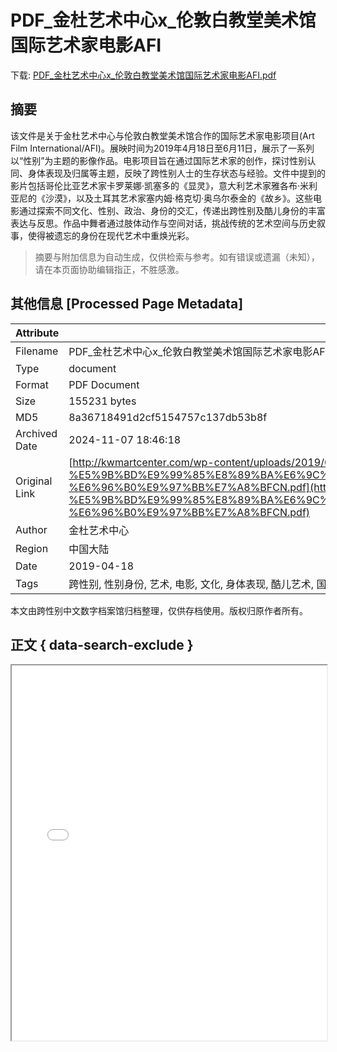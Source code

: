 # PDF_金杜艺术中心x_伦敦白教堂美术馆国际艺术家电影AFI

<!-- tcd_download_link -->
下载: <a href="../PDF_金杜艺术中心x_伦敦白教堂美术馆国际艺术家电影AFI.pdf" download>PDF_金杜艺术中心x_伦敦白教堂美术馆国际艺术家电影AFI.pdf</a>
<!-- tcd_download_link_end -->

## 摘要

<!-- tcd_abstract -->
该文件是关于金杜艺术中心与伦敦白教堂美术馆合作的国际艺术家电影项目(Art Film International/AFI)。展映时间为2019年4月18日至6月11日，展示了一系列以“性别”为主题的影像作品。电影项目旨在通过国际艺术家的创作，探讨性别认同、身体表现及归属等主题，反映了跨性别人士的生存状态与经验。文件中提到的影片包括哥伦比亚艺术家卡罗莱娜·凯塞多的《显灵》，意大利艺术家雅各布·米利亚尼的《沙漠》，以及土耳其艺术家塞内姆·格克切·奥乌尔泰金的《故乡》。这些电影通过探索不同文化、性别、政治、身份的交汇，传递出跨性别及酷儿身份的丰富表达与反思。作品中舞者通过肢体动作与空间对话，挑战传统的艺术空间与历史叙事，使得被遗忘的身份在现代艺术中重焕光彩。

<!-- tcd_abstract_end -->

> 摘要与附加信息为自动生成，仅供检索与参考。如有错误或遗漏（未知），请在本页面协助编辑指正，不胜感激。

## 其他信息 [Processed Page Metadata]

| Attribute       | Value                                  |
|-----------------|----------------------------------------|
| Filename        | PDF_金杜艺术中心x_伦敦白教堂美术馆国际艺术家电影AFI.pdf                             |
| Type            | document                                 |
| Format          | PDF Document                               |
| Size            | 155231 bytes                           |
| MD5             | 8a36718491d2cf5154757c137db53b8f                                  |
| Archived Date   | 2024-11-07 18:46:18                             |
| Original Link   | [http://kwmartcenter.com/wp-content/uploads/2019/04/20190418-%E5%9B%BD%E9%99%85%E8%89%BA%E6%9C%AF%E5%AE%B6%E7%94%B5%E5%BD%B1%E7%B3%BB%E5%88%97%E6%94%BE%E6%98%A02-%E6%96%B0%E9%97%BB%E7%A8%BFCN.pdf](http://kwmartcenter.com/wp-content/uploads/2019/04/20190418-%E5%9B%BD%E9%99%85%E8%89%BA%E6%9C%AF%E5%AE%B6%E7%94%B5%E5%BD%B1%E7%B3%BB%E5%88%97%E6%94%BE%E6%98%A02-%E6%96%B0%E9%97%BB%E7%A8%BFCN.pdf)                         |
| Author          | 金杜艺术中心                               |
| Region          | 中国大陆                               |
| Date            | 2019-04-18                                 |
| Tags            | 跨性别, 性别身份, 艺术, 电影, 文化, 身体表现, 酷儿艺术, 国际艺术家                                 |

本文由跨性别中文数字档案馆归档整理，仅供存档使用。版权归原作者所有。


## 正文 { data-search-exclude }

<!-- tcd_main_text -->
<iframe src="../PDF_金杜艺术中心x_伦敦白教堂美术馆国际艺术家电影AFI.pdf" width="100%" height="600px">
    <p>无法显示PDF，请下载查看。</p>
</iframe>
<!-- tcd_main_text_end -->

